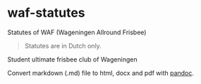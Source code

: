 # waf-statutes
Statutes of WAF (Wageningen Allround Frisbee)

> Statutes are in Dutch only.

Student ultimate frisbee club of Wageningen

Convert markdown (.md) file to html, docx and pdf with [pandoc](http://pandoc.org/).
